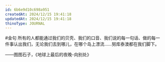 ```yaml
---
id: 6b6e9d10c698a951
createdAt: 2024/12/15 19:41:18
updatedAt: 2024/12/15 19:41:18
thinoType: JOURNAL
---
```

#金句 所有的人都能通过我们的贝壳、我们的口音、我们说的每一句话、做的每一件事认出我们，无论我们去到哪儿，在哪个岛上漂流……努库泰澳都在我们脚下。

——图图石子，《地球上最后的夜晚-向别处》